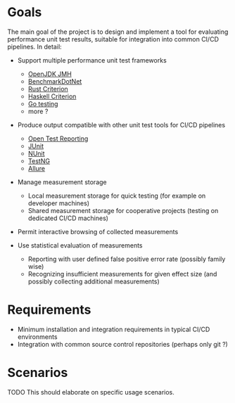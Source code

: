 # Goals

The main goal of the project is to design and implement a tool for
evaluating performance unit test results, suitable for integration
into common CI/CD pipelines. In detail:

- Support multiple performance unit test frameworks
    - [OpenJDK JMH](https://github.com/openjdk/jmh)
    - [BenchmarkDotNet](https://github.com/dotnet/BenchmarkDotNet)
    - [Rust Criterion](https://docs.rs/criterion)
    - [Haskell Criterion](https://hackage.haskell.org/package/criterion)
    - [Go testing](https://pkg.go.dev/testing)
    - more ?

- Produce output compatible with other unit test tools for CI/CD pipelines
    - [Open Test Reporting](https://github.com/ota4j-team/open-test-reporting)
    - [JUnit](https://junit.org)
    - [NUnit](https://nunit.org)
    - [TestNG](https://testng.org)
    - [Allure](https://github.com/allure-framework)

- Manage measurement storage
    - Local measurement storage for quick testing (for example on developer machines)
    - Shared measurement storage for cooperative projects (testing on dedicated CI/CD machines)

- Permit interactive browsing of collected measurements

- Use statistical evaluation of measurements
    - Reporting with user defined false positive error rate (possibly family wise)
    - Recognizing insufficient measurements for given effect size (and possibly collecting additional measurements)

# Requirements

- Minimum installation and integration requirements in typical CI/CD environments
- Integration with common source control repositories (perhaps only git ?)

# Scenarios

TODO This should elaborate on specific usage scenarios.
